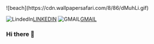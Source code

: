 <div>
![beach](https://cdn.wallpapersafari.com/8/86/dMuhLi.gif)
  </div>

![LindedIn](https://tse4.mm.bing.net/th?id=OIP.DgVNhFcvWWSCxJpVWsry4wHaHV&pid=Api&P=0)[LINKEDIN](https://www.linkedin.com/in/sandrasmithdev1548/)
![GMAIL](http://logos-download.com/wp-content/uploads/2016/05/Gmail_logo_icon.png)[GMAIL](sls2code2@gmail.com)

### Hi there 👋

<!--
**slsmi894/slsmi894** is a ✨ _special_ ✨ repository because its `README.md` (this file) appears on your GitHub profile.

Here are some ideas to get you started:

- 🔭 I’m currently working on ...
- 🌱 I’m currently learning ...
- 👯 I’m looking to collaborate on ...
- 🤔 I’m looking for help with ...
- 💬 Ask me about ...
- 📫 How to reach me: ...
- 😄 Pronouns: ...
- ⚡ Fun fact: ...
-->

